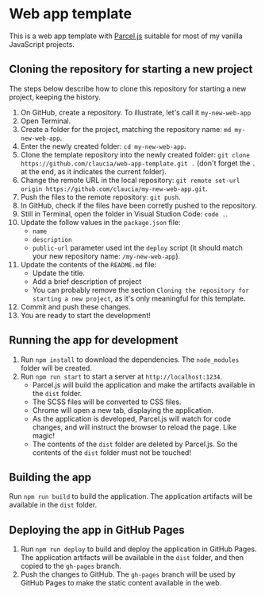 # Web app template

This is a web app template with [Parcel.js](https://parceljs.org/) suitable for most of my vanilla JavaScript projects.

## Cloning the repository for starting a new project

The steps below describe how to clone this repository for starting a new project, keeping the history.

1. On GitHub, create a repository. To illustrate, let's call it `my-new-web-app` 
1. Open Terminal.
1. Create a folder for the project, matching the repository name: `md my-new-web-app`.
1. Enter the newly created folder: `cd my-new-web-app`.
1. Clone the template repository into the newly created folder: `git clone https://github.com/claucia/web-app-template.git .` (don't forget the `.` at the end, as it indicates the current folder).
1. Change the remote URL in the local repository: `git remote set-url origin https://github.com/claucia/my-new-web-app.git`.
1. Push the files to the remote repository: `git push`.
1. In GitHub, check if the files have been corretly pushed to the repository.
1. Still in Terminal, open the folder in Visual Studion Code: `code .`.
1. Update the follow values in the `package.json` file:
   - `name`
   - `description`
   - `public-url` parameter used int the `deploy` script (it should match your new repository name: `/my-new-web-app`).
1. Update the contents of the `README.md` file:
   - Update the title.
   - Add a brief description of project
   - You can probably remove the section `Cloning the repository for starting a new project`, as it's only meaningful for this template.
1. Commit and push these changes.
1. You are ready to start the development!

## Running the app for development

1. Run `npm install` to download the dependencies. The `node_modules` folder will be created.
1. Run `npm run start` to start a server at `http://localhost:1234`.
   - Parcel.js will build the application and make the artifacts available in the `dist` folder.
   - The SCSS files will be converted to CSS files.
   - Chrome will open a new tab, displaying the application.
   - As the application is developed, Parcel.js will watch for code changes, and will instruct the browser to reload the page. Like magic!
   - The contents of the `dist` folder are deleted by Parcel.js. So the contents of the `dist` folder must not be touched!

## Building the app

Run `npm run build` to build the application. The application artifacts will be available in the `dist` folder.

## Deploying the app in GitHub Pages

1. Run `npm run deploy` to build and deploy the application in GitHub Pages. The application artifacts will be available in the `dist` folder, and then copied to the `gh-pages` branch. 
1. Push the changes to GitHub. The `gh-pages` branch will be used by GitHub Pages to make the static content available in the web.
